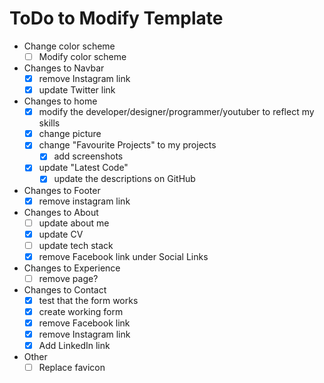 # ToDo to Modify Template
- Change color scheme
    - [ ] Modify color scheme
- Changes to Navbar
    - [x] remove Instagram link
    - [x] update Twitter link
- Changes to home
    - [x] modify the developer/designer/programmer/youtuber to reflect my skills
    - [x] change picture
    - [x] change "Favourite Projects" to my projects
        - [x] add screenshots
    - [x] update "Latest Code"
        - [x] update the descriptions on GitHub
- Changes to Footer
    - [x] remove instagram link
- Changes to About
    - [ ] update about me
    - [x] update CV
    - [ ] update tech stack
    - [x] remove Facebook link under Social Links
- Changes to Experience
    - [ ] remove page?
- Changes to Contact
    - [x] test that the form works
    - [x] create working form
    - [x] remove Facebook link
    - [x] remove Instagram link
    - [x] Add LinkedIn link
- Other
    - [ ] Replace favicon